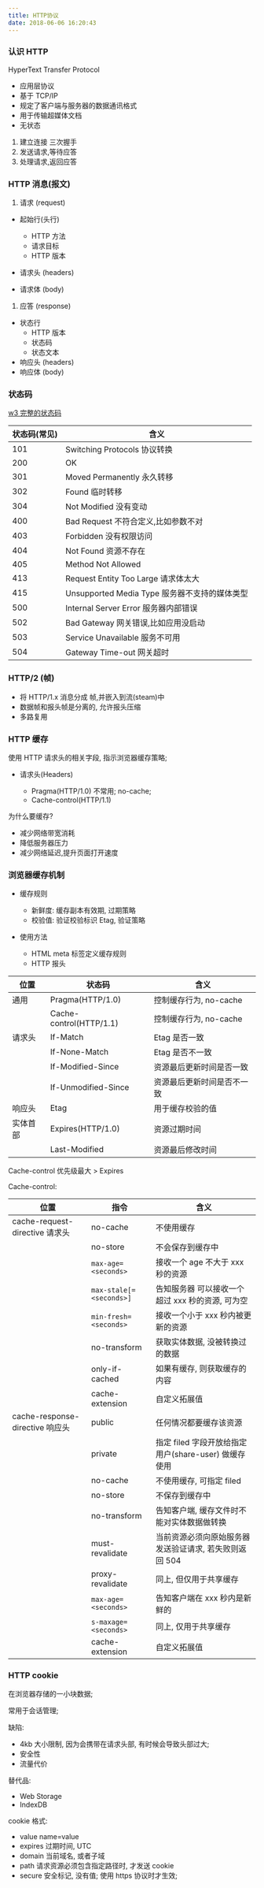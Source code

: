```yaml
---
title: HTTP协议
date: 2018-06-06 16:20:43
---
```


### 认识 HTTP

HyperText Transfer Protocol

- 应用层协议
- 基于 TCP/IP
- 规定了客户端与服务器的数据通讯格式
- 用于传输超媒体文档
- 无状态

1.  建立连接 三次握手
1.  发送请求,等待应答
1.  处理请求,返回应答

### HTTP 消息(报文)

1.  请求 (request)

- 起始行(头行)

  - HTTP 方法
  - 请求目标
  - HTTP 版本

- 请求头 (headers)
- 请求体 (body)

1.  应答 (response)

- 状态行
  - HTTP 版本
  - 状态码
  - 状态文本
- 响应头 (headers)
- 响应体 (body)

### 状态码

[w3 完整的状态码](https://www.w3.org/Protocols/rfc2616/rfc2616.txt)

| 状态码(常见) | 含义                                          |
| ------------ | --------------------------------------------- |
| 101          | Switching Protocols 协议转换                  |
| 200          | OK                                            |
| 301          | Moved Permanently 永久转移                    |
| 302          | Found 临时转移                                |
| 304          | Not Modified 没有变动                         |
| 400          | Bad Request 不符合定义,比如参数不对           |
| 403          | Forbidden 没有权限访问                        |
| 404          | Not Found 资源不存在                          |
| 405          | Method Not Allowed                            |
| 413          | Request Entity Too Large 请求体太大           |
| 415          | Unsupported Media Type 服务器不支持的媒体类型 |
| 500          | Internal Server Error 服务器内部错误          |
| 502          | Bad Gateway 网关错误,比如应用没启动           |
| 503          | Service Unavailable 服务不可用                |
| 504          | Gateway Time-out 网关超时                     |

### HTTP/2 (帧)

- 将 HTTP/1.x 消息分成 帧,并嵌入到流(steam)中
- 数据帧和报头帧是分离的, 允许报头压缩
- 多路复用

### HTTP 缓存

使用 HTTP 请求头的相关字段, 指示浏览器缓存策略;

- 请求头(Headers)

  - Pragma(HTTP/1.0)
    不常用; no-cache;
  - Cache-control(HTTP/1.1)

为什么要缓存?

- 减少网络带宽消耗
- 降低服务器压力
- 减少网络延迟,提升页面打开速度

### 浏览器缓存机制

- 缓存规则

  - 新鲜度: 缓存副本有效期, 过期策略
  - 校验值: 验证校验标识 Etag, 验证策略

- 使用方法

  - HTML meta 标签定义缓存规则
  - HTTP 报头

| 位置     | 状态码                  | 含义                       |
| -------- | ----------------------- | -------------------------- |
| 通用     | Pragma(HTTP/1.0)        | 控制缓存行为, no-cache     |
|          | Cache-control(HTTP/1.1) | 控制缓存行为, no-cache     |
| 请求头   | If-Match                | Etag 是否一致              |
|          | If-None-Match           | Etag 是否不一致            |
|          | If-Modified-Since       | 资源最后更新时间是否一致   |
|          | If-Unmodified-Since     | 资源最后更新时间是否不一致 |
| 响应头   | Etag                    | 用于缓存校验的值           |
| 实体首部 | Expires(HTTP/1.0)       | 资源过期时间               |
|          | Last-Modified           | 资源最后修改时间           |

Cache-control 优先级最大 > Expires

Cache-control:

| 位置                            | 指令                    | 含义                                                   |
| ------------------------------- | ----------------------- | ------------------------------------------------------ |
| cache-request-directive 请求头  | no-cache                | 不使用缓存                                             |
|                                 | no-store                | 不会保存到缓存中                                       |
|                                 | `max-age=<seconds>`     | 接收一个 age 不大于 xxx 秒的资源                       |
|                                 | `max-stale[=<seconds>]` | 告知服务器 可以接收一个超过 xxx 秒的资源, 可为空       |
|                                 | `min-fresh=<seconds>`   | 接收一个小于 xxx 秒内被更新的资源                      |
|                                 | no-transform            | 获取实体数据, 没被转换过的数据                         |
|                                 | only-if-cached          | 如果有缓存, 则获取缓存的内容                           |
|                                 | cache-extension         | 自定义拓展值                                           |
| cache-response-directive 响应头 | public                  | 任何情况都要缓存该资源                                 |
|                                 | private                 | 指定 filed 字段开放给指定用户(share-user) 做缓存使用   |
|                                 | no-cache                | 不使用缓存, 可指定 filed                               |
|                                 | no-store                | 不保存到缓存中                                         |
|                                 | no-transform            | 告知客户端, 缓存文件时不能对实体数据做转换             |
|                                 | must-revalidate         | 当前资源必须向原始服务器发送验证请求, 若失败则返回 504 |
|                                 | proxy-revalidate        | 同上, 但仅用于共享缓存                                 |
|                                 | `max-age=<seconds>`     | 告知客户端在 xxx 秒内是新鲜的                          |
|                                 | `s-maxage=<seconds>`    | 同上, 仅用于共享缓存                                   |
|                                 | cache-extension         | 自定义拓展值                                           |

### HTTP cookie

在浏览器存储的一小块数据;

常用于会话管理;

缺陷:

- 4kb 大小限制, 因为会携带在请求头部, 有时候会导致头部过大;
- 安全性
- 流量代价

替代品:

- Web Storage
- IndexDB

cookie 格式:

- value
  name=value
- expires
  过期时间, UTC
- domain
  当前域名, 或者子域
- path
  请求资源必须包含指定路径时, 才发送 cookie
- secure
  安全标记, 没有值; 使用 https 协议时才生效;
